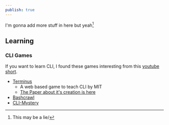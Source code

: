 ```yaml
---  
publish: true  
---  
```

I'm gonna add more stuff in here but yeah[^1]  
  
  
## Learning  
  
### CLI Games  
If you want to learn CLI, I found these games interesting from this [youtube short](https://www.youtube.com/shorts/TffXW9pyMZI).  
  
- [Terminus](https://web.mit.edu/mprat/Public/web/Terminus/Web/main.html)  
	- A web based game to teach CLI by MIT  
	- [The Paper about it's creation is here](http://web.mit.edu/mprat/Public/web/Terminus/Java/CMS.590Game2FinalReport.pdf)  
- [Bashcrawl](https://gitlab.com/slackermedia/bashcrawl)  
- [CLI-Mystery](https://github.com/veltman/clmystery)  
  
[^1]: This may be a lie/
